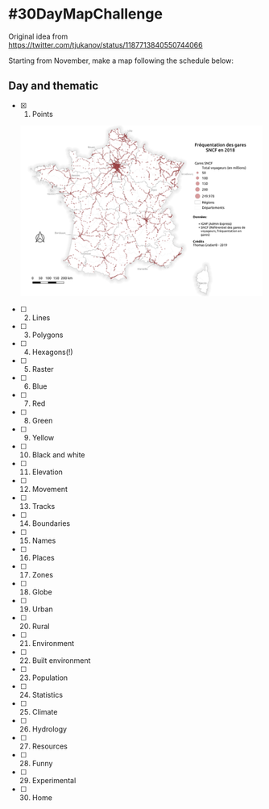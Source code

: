 # #30DayMapChallenge

Original idea from https://twitter.com/tjukanov/status/1187713840550744066

Starting from November, make a map following the schedule below:

## Day and thematic

- [x] 1. Points

  ![](day1_point_low_res.png)

- [ ] 2. Lines
- [ ] 3. Polygons
- [ ] 4. Hexagons(!)
- [ ] 5. Raster
- [ ] 6. Blue
- [ ] 7. Red
- [ ] 8. Green
- [ ] 9. Yellow
- [ ] 10. Black and white
- [ ] 11. Elevation
- [ ] 12. Movement
- [ ] 13. Tracks
- [ ] 14. Boundaries
- [ ] 15. Names
- [ ] 16. Places
- [ ] 17. Zones
- [ ] 18. Globe
- [ ] 19. Urban
- [ ] 20. Rural
- [ ] 21. Environment
- [ ] 22. Built environment
- [ ] 23. Population
- [ ] 24. Statistics
- [ ] 25. Climate
- [ ] 26. Hydrology
- [ ] 27. Resources
- [ ] 28. Funny
- [ ] 29. Experimental
- [ ] 30. Home